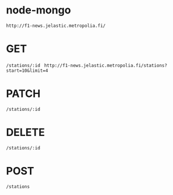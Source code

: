 # node-mongo
```http://f1-news.jelastic.metropolia.fi/```


# GET 
```/stations/:id ```
```http://f1-news.jelastic.metropolia.fi/stations?start=10&limit=4```
# PATCH 
```/stations/:id ```
# DELETE 
```/stations/:id```
# POST
```/stations```
